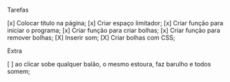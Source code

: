 Tarefas

[x] Colocar título na página;
[x] Criar espaço limitador;
[x] Criar função para iniciar o programa;
[x] Criar função para criar bolhas;
[x] Criar função para remover bolhas;
[X] Inserir som;
[X] Criar bolhas com CSS; 


Extra

[ ] ao clicar sobe qualquer balão, o mesmo estoura, faz barulho e todos somem;

